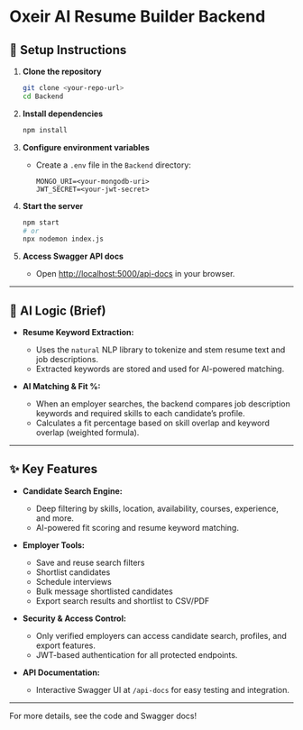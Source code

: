 # Oxeir AI Resume Builder Backend

## 🚀 Setup Instructions

1. **Clone the repository**
   ```sh
   git clone <your-repo-url>
   cd Backend
   ```

2. **Install dependencies**
   ```sh
   npm install
   ```

3. **Configure environment variables**
   - Create a `.env` file in the `Backend` directory:
     ```
     MONGO_URI=<your-mongodb-uri>
     JWT_SECRET=<your-jwt-secret>
     ```

4. **Start the server**
   ```sh
   npm start
   # or
   npx nodemon index.js
   ```

5. **Access Swagger API docs**
   - Open [http://localhost:5000/api-docs](http://localhost:5000/api-docs) in your browser.

---

## 🤖 AI Logic (Brief)

- **Resume Keyword Extraction:**
  - Uses the `natural` NLP library to tokenize and stem resume text and job descriptions.
  - Extracted keywords are stored and used for AI-powered matching.

- **AI Matching & Fit %:**
  - When an employer searches, the backend compares job description keywords and required skills to each candidate’s profile.
  - Calculates a fit percentage based on skill overlap and keyword overlap (weighted formula).

---

## ✨ Key Features

- **Candidate Search Engine:**
  - Deep filtering by skills, location, availability, courses, experience, and more.
  - AI-powered fit scoring and resume keyword matching.

- **Employer Tools:**
  - Save and reuse search filters
  - Shortlist candidates
  - Schedule interviews
  - Bulk message shortlisted candidates
  - Export search results and shortlist to CSV/PDF

- **Security & Access Control:**
  - Only verified employers can access candidate search, profiles, and export features.
  - JWT-based authentication for all protected endpoints.

- **API Documentation:**
  - Interactive Swagger UI at `/api-docs` for easy testing and integration.

---

For more details, see the code and Swagger docs! 